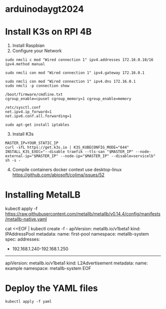 # arduinodaygt2024
# Install K3s on RPI 4B
1. Install Raspbian
2. Configure your Network
```
sudo nmcli c mod "Wired connection 1" ipv4.addresses 172.16.0.10/16 ipv4.method manual

sudo nmcli con mod "Wired connection 1" ipv4.gateway 172.16.0.1

sudo nmcli con mod "Wired connection 1" ipv4.dns 172.16.0.1
sudo nmcli -p connection show

/boot/firmware/cmdline.txt
cgroup_enable=cpuset cgroup_memory=1 cgroup_enable=memory

/etc/sysctl.conf
net.ipv4.ip_forward=1
net.ipv6.conf.all.forwarding=1

sudo apt-get install iptables
```

3. Install K3s
```
MASTER_IP=YOUR_STATIC_IP
curl -sfL https://get.k3s.io | K3S_KUBECONFIG_MODE="644" INSTALL_K3S_EXEC="--disable traefik --tls-san "$MASTER_IP" --node-external-ip="$MASTER_IP" --node-ip="$MASTER_IP" --disable=servicelb" sh -s -
```
4. Compile containers
docker context use desktop-linux
https://github.com/abiosoft/colima/issues/52


# Installing MetalLB
kubectl apply -f https://raw.githubusercontent.com/metallb/metallb/v0.14.4/config/manifests/metallb-native.yaml

cat <<EOF | kubectl create -f -
apiVersion: metallb.io/v1beta1
kind: IPAddressPool
metadata:
  name: first-pool
  namespace: metallb-system
spec:
  addresses:
  - 192.168.1.240-192.168.1.250
---
apiVersion: metallb.io/v1beta1
kind: L2Advertisement
metadata:
  name: example
  namespace: metallb-system
EOF

# Deploy the YAML files
```
kubectl apply -f yaml
```
